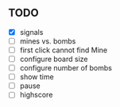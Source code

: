 ## TODO

- [x] signals
- [ ] mines vs. bombs
- [ ] first click cannot find Mine
- [ ] configure board size
- [ ] configure number of bombs
- [ ] show time
- [ ] pause
- [ ] highscore
